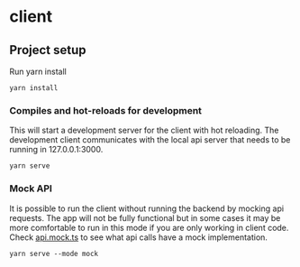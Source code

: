 # client

## Project setup
Run yarn install 
```
yarn install
```

### Compiles and hot-reloads for development
This will start a development server for the client with hot reloading. The development client communicates with the local api server that needs to be running in 127.0.0.1:3000.

```
yarn serve
```

### Mock API
It is possible to run the client without running the backend by mocking api requests. The app will not be fully functional but in some cases it may be more comfortable to run in this mode if you are only working in client code. Check [api.mock.ts](https://github.com/nilehmann/binah-apps/blob/master/covid/client/src/services/api.mock.ts) to see what api calls have a mock implementation.

```
yarn serve --mode mock
```
